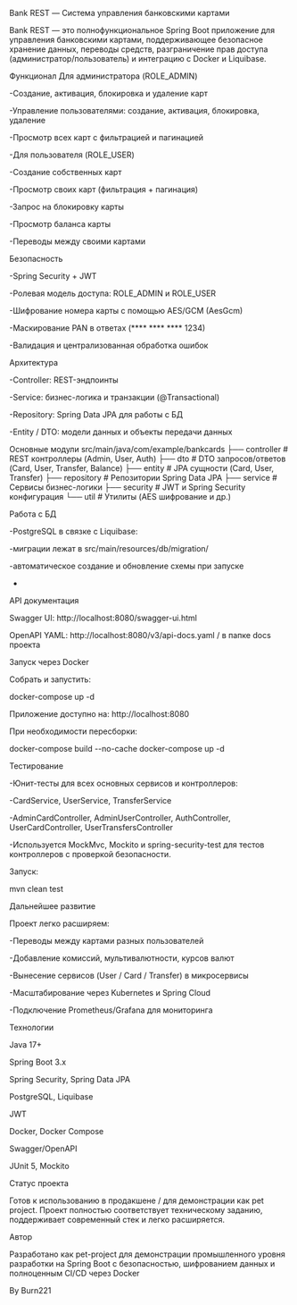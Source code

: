 Bank REST — Система управления банковскими картами

Bank REST — это полнофункциональное Spring Boot приложение для управления банковскими картами, поддерживающее безопасное хранение данных, переводы средств, разграничение прав доступа (администратор/пользователь) и интеграцию с Docker и Liquibase.

Функционал
Для администратора (ROLE_ADMIN)

-Создание, активация, блокировка и удаление карт

-Управление пользователями: создание, активация, блокировка, удаление

-Просмотр всех карт с фильтрацией и пагинацией

-Для пользователя (ROLE_USER)

-Создание собственных карт

-Просмотр своих карт (фильтрация + пагинация)

-Запрос на блокировку карты

-Просмотр баланса карты

-Переводы между своими картами

Безопасность

-Spring Security + JWT

-Ролевая модель доступа: ROLE_ADMIN и ROLE_USER

-Шифрование номера карты с помощью AES/GCM (AesGcm)

-Маскирование PAN в ответах (**** **** **** 1234)

-Валидация и централизованная обработка ошибок

Архитектура

-Controller: REST-эндпоинты

-Service: бизнес-логика и транзакции (@Transactional)

-Repository: Spring Data JPA для работы с БД

-Entity / DTO: модели данных и объекты передачи данных

Основные модули
src/main/java/com/example/bankcards
├── controller          # REST контроллеры (Admin, User, Auth)
├── dto                 # DTO запросов/ответов (Card, User, Transfer, Balance)
├── entity              # JPA сущности (Card, User, Transfer)
├── repository          # Репозитории Spring Data JPA
├── service             # Сервисы бизнес-логики
├── security            # JWT и Spring Security конфигурация
└── util                # Утилиты (AES шифрование и др.)

Работа с БД

-PostgreSQL в связке с Liquibase:

-миграции лежат в src/main/resources/db/migration/

-автоматическое создание и обновление схемы при запуске

-

API документация

Swagger UI: http://localhost:8080/swagger-ui.html

OpenAPI YAML: http://localhost:8080/v3/api-docs.yaml / в папке docs проекта


Запуск через Docker

Собрать и запустить:

docker-compose up -d


Приложение доступно на:
http://localhost:8080

При необходимости пересборки:

docker-compose build --no-cache
docker-compose up -d

Тестирование

-Юнит-тесты для всех основных сервисов и контроллеров:

-CardService, UserService, TransferService

-AdminCardController, AdminUserController, AuthController, UserCardController, UserTransfersController

-Используется MockMvc, Mockito и spring-security-test для тестов контроллеров с проверкой безопасности.

Запуск:

mvn clean test

Дальнейшее развитие

Проект легко расширяем:

-Переводы между картами разных пользователей

-Добавление комиссий, мультивалютности, курсов валют

-Вынесение сервисов (User / Card / Transfer) в микросервисы

-Масштабирование через Kubernetes и Spring Cloud
 
-Подключение Prometheus/Grafana для мониторинга

Технологии

Java 17+

Spring Boot 3.x

Spring Security, Spring Data JPA

PostgreSQL, Liquibase

JWT

Docker, Docker Compose

Swagger/OpenAPI

JUnit 5, Mockito

Статус проекта

Готов к использованию в продакшене / для демонстрации как pet project.
Проект полностью соответствует техническому заданию, поддерживает современный стек и легко расширяется.

Автор

Разработано как pet-project для демонстрации промышленного уровня разработки на Spring Boot
с безопасностью, шифрованием данных и полноценным CI/CD через Docker

By Burn221